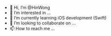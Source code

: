 - 👋 Hi, I’m @HinWong
- 👀 I’m interested in ...
- 🌱 I’m currently learning iOS development (Swift)
- 💞️ I’m looking to collaborate on ...
- 📫 How to reach me ...

<!---
HinWong/HinWong is a ✨ special ✨ repository because its `README.md` (this file) appears on your GitHub profile.
You can click the Preview link to take a look at your changes.
--->
